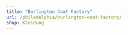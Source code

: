 ```yaml
---
title: "Burlington Coat Factory"
url: /philadelphia/burlington-coat-factory/
shop: Kleidung
---
```

